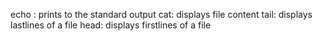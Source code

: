 echo : prints to the standard output
cat: displays file content
tail: displays lastlines of a file
head: displays firstlines of a file
